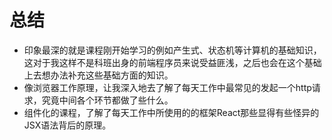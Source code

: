 # 总结

* 印象最深的就是课程刚开始学习的例如产生式、状态机等计算机的基础知识，这对于我这样不是科班出身的前端程序员来说受益匪浅，之后也会在这个基础上去想办法补充这些基础方面的知识。
* 像浏览器工作原理，让我深入地去了解了每天工作中最常见的发起一个http请求，究竟中间各个环节都做了些什么。
* 组件化的课程，了解了每天工作中所使用的的框架React那些显得有些怪异的JSX语法背后的原理。